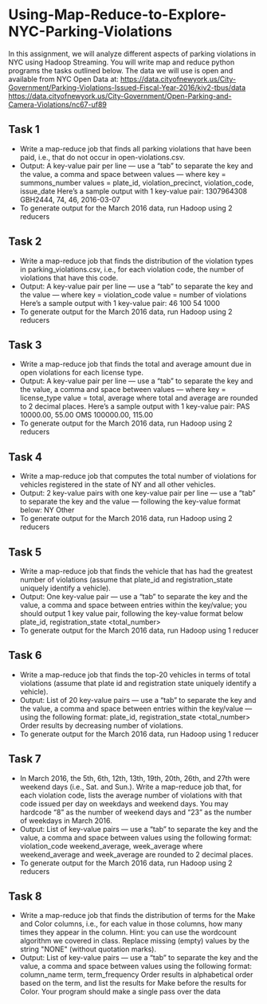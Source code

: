 # Using-Map-Reduce-to-Explore-NYC-Parking-Violations

In this assignment, we will analyze different aspects of parking violations in NYC using Hadoop
Streaming. You will write map and reduce python programs the tasks outlined below.
The data we will use is open and available from NYC Open Data at:
https://data.cityofnewyork.us/City-Government/Parking-Violations-Issued-Fiscal-Year-2016/kiv2-tbus/data
https://data.cityofnewyork.us/City-Government/Open-Parking-and-Camera-Violations/nc67-uf89

## Task 1
- Write a map-reduce job that finds all parking violations that have been paid, i.e., that do not
occur in open-violations.csv.
- Output: A key-value pair per line — use a “tab” to separate the key and the value, a comma
and space between values — where
key = summons_number
values = plate_id, violation_precinct, violation_code, issue_date
Here’s a sample output with 1 key-value pair:
1307964308 GBH2444, 74, 46, 2016-03-07
- To generate output for the March 2016 data, run Hadoop using 2 reducers

## Task 2
- Write a map-reduce job that finds the distribution of the violation types in
parking_violations.csv, i.e., for each violation code, the number of violations that have this code.
- Output: A key-value pair per line — use a “tab” to separate the key and the value — where
key = violation_code
value = number of violations
Here’s a sample output with 1 key-value pair:
46 100
54 1000
- To generate output for the March 2016 data, run Hadoop using 2 reducers

## Task 3
- Write a map-reduce job that finds the total and average amount due in open violations for each
license type.
- Output: A key-value pair per line — use a “tab” to separate the key and the value, a comma
and space between values — where
key = license_type
value = total, average
where total and average are rounded to 2 decimal places.
Here’s a sample output with 1 key-value pair:
PAS 10000.00, 55.00
OMS 100000.00, 115.00
- To generate output for the March 2016 data, run Hadoop using 2 reducers

## Task 4
- Write a map-reduce job that computes the total number of violations for vehicles registered in
the state of NY and all other vehicles.
- Output: 2 key-value pairs with one key-value pair per line — use a “tab” to separate the key
and the value — following the key-value format below:
NY <total number>
Other <total number>
- To generate output for the March 2016 data, run Hadoop using 2 reducers

## Task 5
- Write a map-reduce job that finds the vehicle that has had the greatest number of violations
(assume that plate_id and registration_state uniquely identify a vehicle).
- Output: One key-value pair — use a “tab” to separate the key and the value, a comma and
space between entries within the key/value; you should output 1 key value pair, following the
key-value format below
plate_id, registration_state <total_number>
- To generate output for the March 2016 data, run Hadoop using 1 reducer

## Task 6
- Write a map-reduce job that finds the top-20 vehicles in terms of total violations (assume that
plate id and registration state uniquely identify a vehicle).
- Output: List of 20 key-value pairs — use a “tab” to separate the key and the value, a comma
and space between entries within the key/value — using the following format:
plate_id, registration_state <total_number>
Order results by decreasing number of violations.
- To generate output for the March 2016 data, run Hadoop using 1 reducer

## Task 7
- In March 2016, the 5th, 6th, 12th, 13th, 19th, 20th, 26th, and 27th were weekend days (i.e.,
Sat. and Sun.).
Write a map-reduce job that, for each violation code, lists the average number of violations with
that code issued per day on weekdays and weekend days. You may hardcode “8” as the
number of weekend days and “23” as the number of weekdays in March 2016.
- Output: List of key-value pairs — use a “tab” to separate the key and the value, a comma and
space between values using the following format:
violation_code weekend_average, week_average
where weekend_average and week_average are rounded to 2 decimal places.
- To generate output for the March 2016 data, run Hadoop using 2 reducers

## Task 8
- Write a map-reduce job that finds the distribution of terms for the Make and Color columns,
i.e., for each value in those columns, how many times they appear in the column. Hint: you can
use the wordcount algorithm we covered in class.
Replace missing (empty) values by the string "NONE" (without quotation marks).
- Output: List of key-value pairs — use a “tab” to separate the key and the value, a comma and
space between values using the following format:
column_name term, term_frequency
Order results in alphabetical order based on the term, and list the results for Make before the
results for Color. Your program should make a single pass over the data
